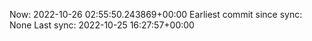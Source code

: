 Now: 2022-10-26 02:55:50.243869+00:00 Earliest commit since sync: None Last sync: 2022-10-25 16:27:57+00:00

